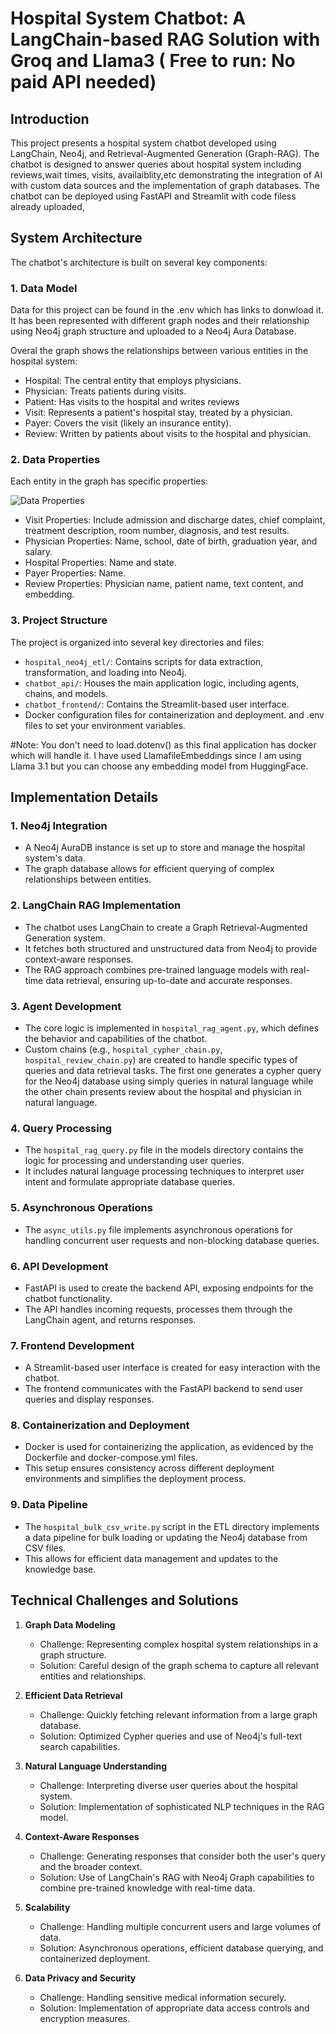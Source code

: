 # Hospital System Chatbot: A LangChain-based RAG Solution with Groq and Llama3 ( Free to run: No paid API needed)

## Introduction

This project presents a hospital system chatbot developed using LangChain, Neo4j, and Retrieval-Augmented Generation (Graph-RAG). The chatbot is designed to answer queries about hospital system including reviews,wait times, visits, availaiblity,etc demonstrating the integration of AI with custom data sources and the implementation of graph databases. The chatbot can be deployed using FastAPI and Streamlit with code filess already uploaded,

## System Architecture

The chatbot's architecture is built on several key components:

### 1. Data Model

Data for this project can be found in the .env which has links to donwload it. It has been represented with different graph nodes and their relationship using Neo4j graph structure and uploaded to a Neo4j Aura Database.

Overal the graph shows the relationships between various entities in the hospital system:

- Hospital: The central entity that employs physicians.
- Physician: Treats patients during visits.
- Patient: Has visits to the hospital and writes reviews
- Visit: Represents a patient's hospital stay, treated by a physician.
- Payer: Covers the visit (likely an insurance entity).
- Review: Written by patients about visits to the hospital and physician.

### 2. Data Properties

Each entity in the graph has specific properties:

![Data Properties](images/data_properties.png)

- Visit Properties: Include admission and discharge dates, chief complaint, treatment description, room number, diagnosis, and test results.
- Physician Properties: Name, school, date of birth, graduation year, and salary.
- Hospital Properties: Name and state.
- Payer Properties: Name.
- Review Properties: Physician name, patient name, text content, and embedding.

### 3. Project Structure

The project is organized into several key directories and files:


- `hospital_neo4j_etl/`: Contains scripts for data extraction, transformation, and loading into Neo4j.
- `chatbot_api/`: Houses the main application logic, including agents, chains, and models.
- `chatbot_frontend/`: Contains the Streamlit-based user interface.
- Docker configuration files for containerization and deployment. and .env files to set your environment variables.

#Note: 
You don't need to load.dotenv() as this final application has docker which will handle it.
I have used LlamafileEmbeddings since I am using Llama 3.1 but you can choose any embedding model from HuggingFace.

## Implementation Details

### 1. Neo4j Integration
- A Neo4j AuraDB instance is set up to store and manage the hospital system's data.
- The graph database allows for efficient querying of complex relationships between entities.

### 2. LangChain RAG Implementation
- The chatbot uses LangChain to create a Graph Retrieval-Augmented Generation system.
- It fetches both structured and unstructured data from Neo4j to provide context-aware responses.
- The RAG approach combines pre-trained language models with real-time data retrieval, ensuring up-to-date and accurate responses.

### 3. Agent Development
- The core logic is implemented in `hospital_rag_agent.py`, which defines the behavior and capabilities of the chatbot.
- Custom chains (e.g., `hospital_cypher_chain.py`, `hospital_review_chain.py`) are created to handle specific types of queries and data retrieval tasks. The first one generates a cypher query for the Neo4j database using simply queries in natural language while the other chain presents review about the hospital and physician in natural language.

### 4. Query Processing
- The `hospital_rag_query.py` file in the models directory contains the logic for processing and understanding user queries.
- It includes natural language processing techniques to interpret user intent and formulate appropriate database queries.

### 5. Asynchronous Operations
- The `async_utils.py` file implements asynchronous operations for handling concurrent user requests and non-blocking database queries.

### 6. API Development
- FastAPI is used to create the backend API, exposing endpoints for the chatbot functionality.
- The API handles incoming requests, processes them through the LangChain agent, and returns responses.

### 7. Frontend Development
- A Streamlit-based user interface is created for easy interaction with the chatbot.
- The frontend communicates with the FastAPI backend to send user queries and display responses.

### 8. Containerization and Deployment
- Docker is used for containerizing the application, as evidenced by the Dockerfile and docker-compose.yml files.
- This setup ensures consistency across different deployment environments and simplifies the deployment process.

### 9. Data Pipeline
- The `hospital_bulk_csv_write.py` script in the ETL directory implements a data pipeline for bulk loading or updating the Neo4j database from CSV files.
- This allows for efficient data management and updates to the knowledge base.

## Technical Challenges and Solutions

1. **Graph Data Modeling**
   - Challenge: Representing complex hospital system relationships in a graph structure.
   - Solution: Careful design of the graph schema to capture all relevant entities and relationships.

2. **Efficient Data Retrieval**
   - Challenge: Quickly fetching relevant information from a large graph database.
   - Solution: Optimized Cypher queries and use of Neo4j's full-text search capabilities.

3. **Natural Language Understanding**
   - Challenge: Interpreting diverse user queries about the hospital system.
   - Solution: Implementation of sophisticated NLP techniques in the RAG model.

4. **Context-Aware Responses**
   - Challenge: Generating responses that consider both the user's query and the broader context.
   - Solution: Use of LangChain's RAG with Neo4j Graph capabilities to combine pre-trained knowledge with real-time data.

5. **Scalability**
   - Challenge: Handling multiple concurrent users and large volumes of data.
   - Solution: Asynchronous operations, efficient database querying, and containerized deployment.

6. **Data Privacy and Security**
   - Challenge: Handling sensitive medical information securely.
   - Solution: Implementation of appropriate data access controls and encryption measures.
